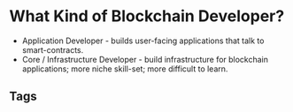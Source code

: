 # What Kind of Blockchain Developer?

* Application Developer - builds user-facing applications that talk to smart-contracts.  
* Core / Infrastructure Developer - build infrastructure for blockchain applications; more niche skill-set; more difficult to learn.  

## Tags
